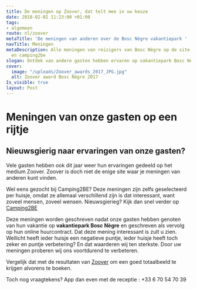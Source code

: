 ```yaml
---
title: De meningen op Zoover, dat telt mee in uw keuze
date: 2018-02-02 11:23:00 +01:00
tags:
- algemeen
route: nl/zoover
metaTitle: 'De meningen van anderen over de Bosc Nègre vakantiepark '
navTitle: Meningen
metaDescription: Alle meningen van reizigers van Bosc Nègre op de site van Zoover
  en camping2be
slogan: Ontdek van andere gasten hebben ervaren op vakantiepark Bosc Nègre
cover:
  image: "/uploads/Zoover_awards_2017_JPG.jpg"
  alt: Zoover award Bosc Nègre 2017
Is_visible: true
layout: Post
---
```


# Meningen van onze gasten op een rijtje

## Nieuwsgierig naar ervaringen van onze gasten? 

Vele gasten hebben ook dit jaar weer hun ervaringen gedeeld op het medium Zoover. 
Zoover is doch niet de enige site waar je meningen van anderen kunt vinden. 

Wel eens gezocht bij Camping2BE? Deze meningen zijn zelfs geselecteerd per huisje, omdat ze allemaal verschillend zijn is dat interessant, want zoveel mensen, zoveel wensen. Nieuwsgierieg? Kijk dan snel verder op [Camping2BE](https://nl.camping2be.com/france/lacapelle-biron/klantenbeoordelingen-village-de-vacances-bosc-negre)

Deze meningen worden geschreven nadat onze gasten hebben genoten van hun vakantie op **vakantiepark Bosc Nègre** en geschreven als vervolg op hun online huurcontract. Dat deze mening interessant is zult u zien. 
Wellicht heeft ieder huisje een negatieve puntje, ieder huisje heeft toch zeker en puntje verbetering? En dat waarderen wij ten sterkste.
Door uw meningen proberen wij ons voortdurend te verbeteren. 

Vergelijk dat met de resultaten van [Zoover](https://www.zoover.nl/frankrijk/aquitaine/lacapelle-biron/hameau-de-bosc-negre/vakantiepark) om een goed totaalbeeld te krijgen alvorens te boeken.

Toch nog vraagtekens? App dan even met de receptie :  +33 6 70 54 70 39 